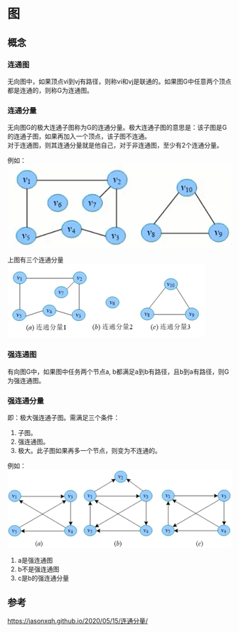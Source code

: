 # 图
## 概念
### 连通图
无向图中，如果顶点vi到vj有路径，则称vi和vj是联通的。如果图G中任意两个顶点都是连通的，则称G为连通图。
### 连通分量
无向图G的极大连通子图称为G的连通分量。极大连通子图的意思是：该子图是G的连通子图，如果再加入一个顶点，该子图不连通。  
对于连通图，则其连通分量就是他自己，对于非连通图，至少有2个连通分量。

例如：  
![tu-2.png](../images/tu-2.png)

上图有三个连通分量  
![tu-2.png](../images/tu-3.png)

### 强连通图
有向图G中，如果图中任务两个节点a, b都满足a到b有路径，且b到a有路径，则G为强连通图。

### 强连通分量
即：极大强连通子图。需满足三个条件：
1. 子图。
2. 强连通图。
3. 极大。此子图如果再多一个节点，则变为不连通的。

例如：  
![tu-2.png](../images/tu-4.png)

1. a是强连通图
2. b不是强连通图
3. c是b的强连通分量

## 参考
https://jasonxqh.github.io/2020/05/15/连通分量/